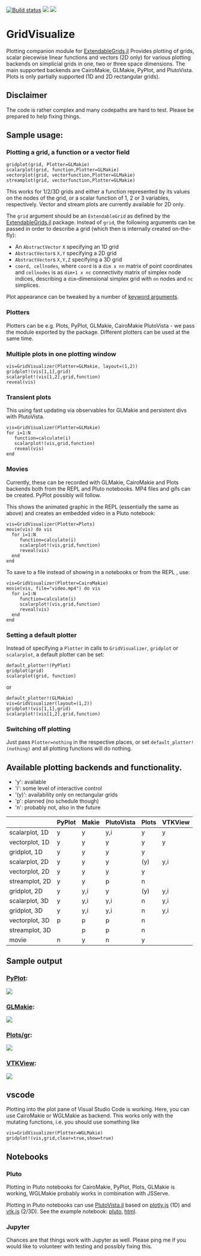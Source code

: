 [![Build status](https://github.com/WIAS-PDELib/GridVisualize.jl/actions/workflows/ci.yml/badge.svg?branch=main)](https://github.com/WIAS-PDELib/GridVisualize.jl/actions/workflows/ci.yml?query=branch%3Amain)
[![](https://img.shields.io/badge/docs-stable-blue.svg)](https://WIAS-PDELib.github.io/GridVisualize.jl/stable)
[![](https://img.shields.io/badge/docs-dev-blue.svg)](https://WIAS-PDELib.github.io/GridVisualize.jl/dev)

GridVisualize
=============

Plotting companion module for [ExtendableGrids.jl](https://github.com/WIAS-PDELib/ExtendableGrids.jl)
Provides plotting of grids,  scalar piecewise linear functions and vectors (2D only) for various plotting backends
on simplicial grids in one, two or three space dimensions. The main supported backends
are CairoMakie, GLMakie, PyPlot,  and PlutoVista. Plots is only partially supported (1D and 2D rectangular grids).

## Disclaimer
The code is rather complex and many codepaths are hard to test. Please be prepared to help
fixing things.


## Sample usage:

### Plotting a grid, a function or a vector field
````
gridplot(grid, Plotter=GLMakie)
scalarplot(grid, function,Plotter=GLMakie)
vectorplot(grid, vectorfunction,Plotter=GLMakie)
streamplot(grid, vectorfunction,Plotter=GLMakie)
````

This works for  1/2/3D grids and either a function  represented by its
values on  the nodes of the  grid, or a scalar  function of 1, 2  or 3
variables, respectively. Vector and stream plots are currently available for 2D only.

The `grid` argument should be an `ExtendableGrid` as defined by the [ExtendableGrids.jl](https://github.com/WIAS-PDELib/ExtendableGrids.jl) package.
Instead of `grid`, the following arguments can be passed in order to describe a grid (which then is internally created on-the-fly):
- An `AbstractVector` `X` specifying an 1D grid
- `AbstractVector`s `X,Y` specifying a 2D grid
- `AbstractVector`s `X,Y,Z` specifying a 3D grid
- `coord, cellnodes`, where `coord` is a `dim x nn` matrix of point coordinates and
  `cellnodes` is as `dim+1 x nc` connectivity matrix of simplex node indices, describing
  a `dim`-dimensional simplex grid with `nn` nodes and `nc` simplices.
  
Plot appearance can be tweaked by a number of
[keyword arguments](https://WIAS-PDELib.github.io/GridVisualize.jl/dev/api/#GridVisualize.available_kwargs).

### Plotters
Plotters can be e.g. Plots, PyPlot, GLMakie, CairoMakie PlutoVista - we pass the module exported
by the package. Different plotters can be used at the same time.

### Multiple plots in one plotting window
````
vis=GridVisualizer(Plotter=GLMakie, layout=(1,2))
gridplot!(vis[1,1],grid)
scalarplot!(vis[1,2],grid,function)
reveal(vis)
````

### Transient plots

This using fast updating via observables for GLMakie and persistent divs with PlutoVista.
````
vis=GridVisualizer(Plotter=GLMakie)
for i=1:N
   function=calculate(i)
   scalarplot!(vis,grid,function)
   reveal(vis)
end
````

### Movies
Currently, these can be recorded with GLMakie, CairoMakie and Plots backends both from
the REPL and Pluto notebooks. MP4 files and gifs can be created.
PyPlot possibly will follow.

This shows the animated graphic in the REPL (essentially the same as above)
and creates an embedded video in a Pluto notebook:
````
vis=GridVisualizer(Plotter=Plots)
movie(vis) do vis
  for i=1:N
     function=calculate(i)
     scalarplot!(vis,grid,function)
     reveal(vis)
  end
end
````

To save to a file instead of showing in a notebooks or from the REPL , use:
````
vis=GridVisualizer(Plotter=CairoMakie)
movie(vis, file="video.mp4") do vis
  for i=1:N
     function=calculate(i)
     scalarplot!(vis,grid,function)
     reveal(vis)
  end
end
````



### Setting a default plotter

Instead  of  specifying  a  `Plotter` in  calls  to  `GridVisualizer`,
`gridplot` or `scalarplot`, a default plotter can be set:

```
default_plotter!(PyPlot)
gridplot(grid)
scalarplot(grid, function)
```

or 
```
default_plotter!(GLMakie)
vis=GridVisualizer(layout=(1,2))
gridplot!(vis[1,1],grid)
scalarplot!(vis[1,2],grid,function)
```



### Switching off plotting
Just pass `Plotter=nothing`  in the respective places, or set `default_plotter!(nothing)`
and all plotting functions will do nothing.

## Available plotting backends and functionality.

- 'y': available
- 'i': some level of interactive control
- '(y)': availability only on rectangular grids
- 'p':  planned (no schedule though)
- 'n': probably not, also in the future

|                | PyPlot | Makie   | PlutoVista | Plots | VTKView |
|----------------|--------|---------|------------|-------|---------|
| scalarplot, 1D | y      | y       | y,i        | y     | y       |
| vectorplot, 1D | y      | y       | y          | y     | y       |
| gridplot, 1D   | y      | y       | y          | y     |         |
| scalarplot, 2D | y      | y       | y          | (y)   | y,i     |
| vectorplot, 2D | y      | y       | y          | y     |         |
| streamplot, 2D | y      | y       | p          |  n    |         |
| gridplot, 2D   | y      | y,i     | y          | (y)   | y,i     |
| scalarplot, 3D | y      | y,i     | y,i        |  n    | y,i     |
| gridplot, 3D   | y      | y,i     | y,i        |  n    | y,i     |
| vectorplot, 3D | p      | p       | p          |  n    |         |
| streamplot, 3D |        | p       | p          |  n    |         |
| movie          | n      | y       | n          |  y    |         |


## Sample output


### [PyPlot](https://github.com/JuliaPy/PyPlot.jl):
![](https://github.com/WIAS-PDELib/GridVisualize.jl/blob/main/docs/src/assets/multiscene_pyplot.png?raw=true)


### [GLMakie](https://github.com/JuliaPlots/GLMakie.jl):

![](https://github.com/WIAS-PDELib/GridVisualize.jl/blob/main/docs/src/assets/multiscene_glmakie.png?raw=true)


### [Plots/gr](https://github.com/JuliaPlots/Plots.jl):
![](https://github.com/WIAS-PDELib/GridVisualize.jl/blob/main/docs/src/assets/multiscene_plots.png?raw=true")


### [VTKView](https://github.com/j-fu/VTKView.jl):
![](https://github.com/WIAS-PDELib/GridVisualize.jl/blob/main/docs/src/assets/multiscene_vtkview.png?raw=true")

## vscode
Plotting  into the plot pane of Visual Studio Code is working. Here, you can use CairoMakie or WGLMakie as backend. This works only with the mutating functions, i.e. you should use something like
```
vis=GridVisualizer(Plotter=WGLMakie)
gridplot!(vis,grid,clear=true,show=true)
```

## Notebooks

###  Pluto
Plotting in Pluto notebooks for CairoMakie, PyPlot, Plots, GLMakie is working, WGLMakie probably works in combination with JSServe.

Plotting in Pluto notebooks can use [PlutoVista.jl](https://github.com/j-fu/PlutoVista.jl)
based on [plotly.js](https://plotly.com/javascript/) (1D) and [vtk.js](https://kitware.github.io/vtk-js/index.html) (2/3D).
See the example notebook: [pluto](https://raw.githubusercontent.com/WIAS-PDELib/GridVisualize.jl/main/examples/plutovista.jl),
[html](https://WIAS-PDELib.github.io/GridVisualize.jl/dev/plutovista.html).


### Jupyter
Chances are that things work with Jupyter as well.  Please ping me if you would like to volunteer with testing and
possibly fixing this.

